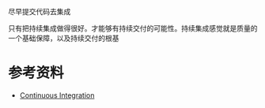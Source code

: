 
尽早提交代码去集成


只有把持续集成做得很好。才能够有持续交付的可能性。持续集成感觉就是质量的一个基础保障，以及持续交付的根基

# 参考资料

- [Continuous Integration](https://www.martinfowler.com/articles/continuousIntegration.html)
